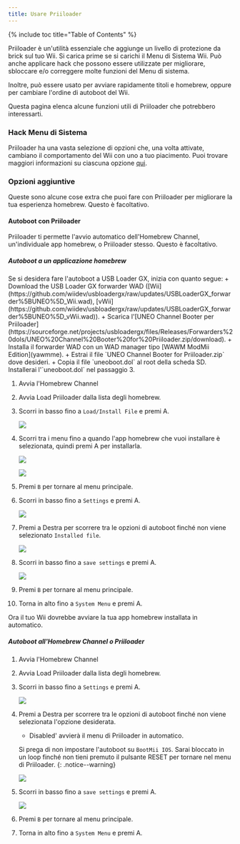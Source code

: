 ```yaml
---
title: Usare Priiloader
---
```


{% include toc title="Table of Contents" %}

Priiloader è un'utilità essenziale che aggiunge un livello di protezione da brick sul tuo Wii. Si carica prime se si carichi il Menu di Sistema Wii. Può anche applicare hack che possono essere utilizzate per migliorare, sbloccare e/o correggere molte funzioni del Menu di sistema.

Inoltre, può essere usato per avviare rapidamente titoli e homebrew, oppure per cambiare l'ordine di autoboot del Wii.

Questa pagina elenca alcune funzioni utili di Priiloader che potrebbero interessarti.

### Hack Menu di Sistema

Priiloader ha una vasta selezione di opzioni che, una volta attivate, cambiano il comportamento del Wii con uno a tuo piacimento. Puoi trovare maggiori informazioni su ciascuna opzione [qui](https://dacotaco.github.io/priiloader/docs/HACKS.html#currently-supported-hacks).

### Opzioni aggiuntive

Queste sono alcune cose extra che puoi fare con Priiloader per migliorare la tua esperienza homebrew. Questo è facoltativo.

#### Autoboot con Priiloader

Priiloader ti permette l'avvio automatico dell'Homebrew Channel, un'individuale app homebrew, o Priiloader stesso. Questo è facoltativo.

##### Autoboot a un applicazione homebrew

<div id="autobooting-usbloadergx" class="notice--warning" markdown="1">
Se si desidera fare l'autoboot a USB Loader GX, inizia con quanto segue:
  + Download the USB Loader GX forwarder WAD ([Wii](https://github.com/wiidev/usbloadergx/raw/updates/USBLoaderGX_forwarder%5BUNEO%5D_Wii.wad), [vWii](https://github.com/wiidev/usbloadergx/raw/updates/USBLoaderGX_forwarder%5BUNEO%5D_vWii.wad)).
  + Scarica l'[UNEO Channel Booter per Priiloader](https://sourceforge.net/projects/usbloadergx/files/Releases/Forwarders%20dols/UNEO%20Channel%20Booter%20for%20Priiloader.zip/download).
  + Installa il forwarder WAD con un WAD manager tipo [WAWM ModMii Edition](yawmme).
  + Estrai il file `UNEO Channel Booter for Priiloader.zip` dove desideri.
  + Copia il file `uneoboot.dol` al root della scheda SD.
Installerai l'`uneoboot.dol` nel passaggio 3.
</div>

1. Avvia l'Homebrew Channel
1. Avvia Load Priiloader dalla lista degli homebrew.
1. Scorri in basso fino a `Load/Install File` e premi A.

    ![](/images/priiloader/menu_install_file.png)

1. Scorri tra i menu fino a quando l'app homebrew che vuoi installare è selezionata, quindi premi A per installarla.

    ![](/images/priiloader/installing_file.png)

    ![](/images/priiloader/installing_file_ok.png)

1. Premi `B` per tornare al menu principale.
1. Scorri in basso fino a `Settings` e premi A.

    ![](/images/priiloader/menu_settings.png)

1. Premi a Destra per scorrere tra le opzioni di autoboot finché non viene selezionato `Installed file`.

    ![](/images/priiloader/autoboot_installed_file.png)

1. Scorri in basso fino a `save settings` e premi A.

    ![](/images/priiloader/settings_save.png)

1. Premi `B` per tornare al menu principale.
1. Torna in alto fino a `System Menu` e premi A.

Ora il tuo Wii dovrebbe avviare la tua app homebrew installata in automatico.

##### Autoboot all'Homebrew Channel o Priiloader

1. Avvia l'Homebrew Channel
1. Avvia Load Priiloader dalla lista degli homebrew.
1. Scorri in basso fino a `Settings` e premi A.

    ![](/images/priiloader/menu_settings.png)

1. Premi a Destra per scorrere tra le opzioni di autoboot finché non viene selezionata l'opzione desiderata.
    + Disabled' avvierà il menu di Priiloader in automatico.

    Si prega di non impostare l'autoboot su `BootMii IOS`. Sarai bloccato in un loop finché non tieni premuto il pulsante RESET per tornare nel menu di Priiloader.
    {: .notice--warning}

    ![](/images/priiloader/autoboot_disabled.png)

1. Scorri in basso fino a `save settings` e premi A.

    ![](/images/priiloader/settings_save.png)

1. Premi `B` per tornare al menu principale.
1. Torna in alto fino a `System Menu` e premi A.
